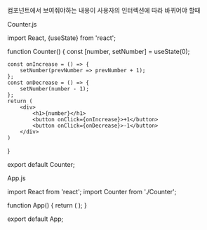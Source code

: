 컴포넌트에서 보여줘야하는 내용이 사용자의 인터렉션에 따라 바뀌어야 할때


Counter.js

import React, {useState} from 'react';

function Counter() {
    const [number, setNumber] = useState(0);

    const onIncrease = () => {
        setNumber(prevNumber => prevNumber + 1);
    };
    const onDecrease = () => {
        setNumber(number - 1);
    };
    return (
        <div>
            <h1>{number}</h1>
            <button onClick={onIncrease}>+1</button>
            <button onClick={onDecrease}>-1</button>
        </div>
    )
}

export default Counter;


App.js

import React from 'react';
import Counter from './Counter';

function App() {
  return (
    <Counter />
  );
}

export default App;
